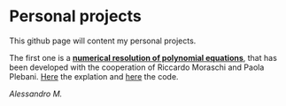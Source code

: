 # Personal projects

This github page will content my personal projects. 

The first one is a **[numerical resolution of polynomial equations](https://github.com/aleeeem/projects/blob/poly-equations/README.md)**, that has been developed with the cooperation of Riccardo Moraschi and Paola Plebani. [Here](https://github.com/aleeeem/projects/blob/poly-equations/README.md) the explation and [here](docs/CONTRIBUTING.md) the code. 

_Alessandro M._
